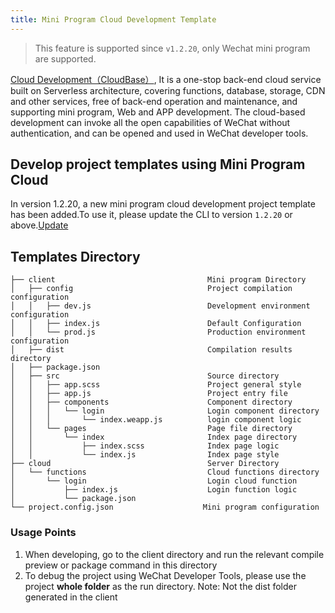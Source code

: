 ```yaml
---
title: Mini Program Cloud Development Template
---
```


> This feature is supported since `v1.2.20`, only Wechat mini program are supported.

[Cloud Development（CloudBase）](https://www.cloudbase.net?ADTAG=taro), It is a one-stop back-end cloud service built on Serverless architecture, covering functions, database, storage, CDN and other services, free of back-end operation and maintenance, and supporting mini program, Web and APP development. The cloud-based development can invoke all the open capabilities of WeChat without authentication, and can be opened and used in WeChat developer tools.

## Develop project templates using Mini Program Cloud

In version 1.2.20, a new mini program cloud development project template has been added.To use it, please update the CLI to version `1.2.20` or above.[Update](./GETTING-STARTED.md#更新)

## Templates Directory

```
├── client                                  Mini program Directory
│   ├── config                              Project compilation configuration 
│   │   ├── dev.js                          Development environment configuration
│   │   ├── index.js                        Default Configuration
│   │   └── prod.js                         Production environment configuration
│   ├── dist                                Compilation results directory
│   ├── package.json
│   ├── src                                 Source directory
│   │   ├── app.scss                        Project general style
│   │   ├── app.js                          Project entry file
│   │   ├── components                      Component directory
│   │   │   └── login                       Login component directory
│   │   │       └── index.weapp.js          login component logic
│   │   └── pages                           Page file directory
│   │       └── index                       Index page directory
│   │           ├── index.scss              Index page logic
│   │           └── index.js                Index page style
├── cloud                                   Server Directory
│   └── functions                           Cloud functions directory
│       └── login                           Login cloud function
│           ├── index.js                    Login function logic
│           └── package.json
└── project.config.json                    Mini program configuration
```

### Usage Points

1. When developing, go to the client directory and run the relevant compile preview or package command in this directory
2. To debug the project using WeChat Developer Tools, please use the project **whole folder** as the run directory. Note: Not the dist folder generated in the client

